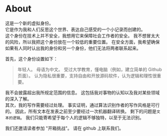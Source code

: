 # About

这是一个新的虚拟身份。  
它是作为我和人们反思这个世界、表达自己感受的一个小记录而创建的。  
这个身份在技术上并不安全，我想用它来保障社会工作者的安全。 我不想冒太大的风险，所以我把这个身份放在一个较低的重要位置。 在安全方面，我希望确保如果有人同时认出我的身份和另一个身份，他们无法将两者联系起来。

首先，这个身份设置如下：

> 年轻人。 母语为中文。 受过大学教育，懂电脑（例如，建立简单的 Github 页面）。 认为隐私很重要，支持自由和开放源码软件，认为逻辑和理性很重要。

我不会披露超出我所规定范围的信息。 这包括我对事物的认知以及我对某些领域的深入了解。  
其次，我的写作需要经过处理。 事实证明，通过算法识别作者的写作风格是可行的。 因此，所有文本在发表之前至少要经过一次机器翻译转换。 剩下的问题是`文本的逻辑`。 我们只能寄希望于每个人的逻辑不够独特，以至于无法识别。

我们还邀请读者参加 "开箱挑战"。 请在 github 上联系我们。
